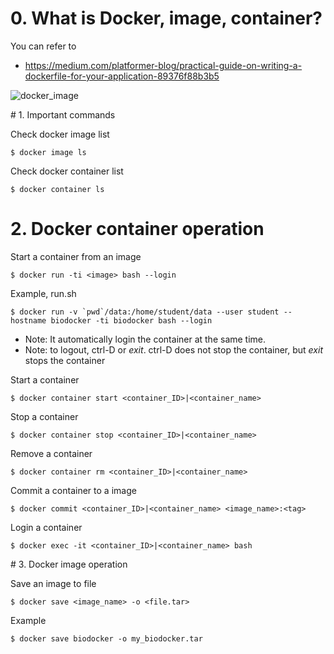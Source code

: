 
# 0. What is Docker, image, container?

You can refer to 
* https://medium.com/platformer-blog/practical-guide-on-writing-a-dockerfile-for-your-application-89376f88b3b5

![docker_image](https://miro.medium.com/max/2520/1*p8k1b2DZTQEW_yf0hYniXw.png)

# 1. Important commands

Check docker image list
```
$ docker image ls
```

Check docker container list
```
$ docker container ls
```

# 2. Docker container operation

Start a container from an image
```
$ docker run -ti <image> bash --login
````

Example, run.sh
```
$ docker run -v `pwd`/data:/home/student/data --user student --hostname biodocker -ti biodocker bash --login
```
* Note: It automatically login the container at the same time.
* Note: to logout, ctrl-D  or *exit*. ctrl-D does not stop the container, but *exit* stops the container

Start a container
```
$ docker container start <container_ID>|<container_name>
```

Stop a container
```
$ docker container stop <container_ID>|<container_name>
```

Remove a container
```
$ docker container rm <container_ID>|<container_name>
```

Commit a container to a image
```
$ docker commit <container_ID>|<container_name> <image_name>:<tag>
```

Login a container
```
$ docker exec -it <container_ID>|<container_name> bash
```

# 3. Docker image operation

Save an image to file 
```
$ docker save <image_name> -o <file.tar>
```

Example
```
$ docker save biodocker -o my_biodocker.tar
```



